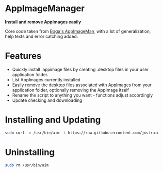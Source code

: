# AppImageManager
**Install and remove AppImages easily**

Core code taken from [Boga's AppImageMan](https://github.com/miguelrcborges/AppImageMan), with a lot of generalization, help texts and error catching added.

# Features

- Quickly install .appimage files by creating .desktop files in your user application folder.
- List AppImages currently installed 
- Easily remove the desktop files associated with AppImages from your application folder, optionally removing the AppImage itself
- Rename the script to anything you want - functions adjust accordingly
- Update checking and downloading

# Installing and Updating

```bash
sudo curl -o /usr/bin/aim -L https://raw.githubusercontent.com/justrainer/AppImageManager/main/aim
```

# Uninstalling

```bash
sudo rm /usr/bin/aim
```

